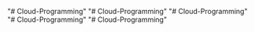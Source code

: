 "# Cloud-Programming" 
"# Cloud-Programming" 
"# Cloud-Programming" 
"# Cloud-Programming" 
"# Cloud-Programming" 
